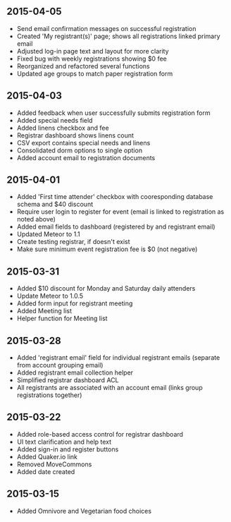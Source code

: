 2015-04-05
----------
* Send email confirmation messages on successful registration
* Created 'My registrant(s)' page; shows all registrations linked primary email
* Adjusted log-in page text and layout for more clarity
* Fixed bug with weekly registrations showing $0 fee
* Reorganized and refactored several functions
* Updated age groups to match paper registration form


2015-04-03
----------
* Added feedback when user successfully submits registration form
* Added special needs field
* Added linens checkbox and fee
* Registrar dashboard shows linens count
* CSV export contains special needs and linens
* Consolidated dorm options to single option
* Added account email to registration documents

2015-04-01
----------
* Added 'First time attender' checkbox with cooresponding database schema and $40 discount
* Require user login to register for event (email is linked to registration as noted above)
* Added email fields to dashboard (registered by and registrant email)
* Updated Meteor to 1.1
* Create testing registrar, if doesn't exist
* Make sure minimum event registration fee is $0 (not negative)

2015-03-31
----------
* Added $10 discount for Monday and Saturday daily attenders
* Update Meteor to 1.0.5
* Added form input for registrant meeting
* Added Meeting list
* Helper function for Meeting list

2015-03-28
----------
* Added 'registrant email' field for individual registrant emails (separate from account grouping email)
* Added registrant email collection helper
* Simplified registrar dashboard ACL
* All registrants are associated with an account email (links group registrations together)

2015-03-22
----------
* Added role-based access control for registrar dashboard
* UI text clarification and help text
* Added sign-in and register buttons
* Added Quaker.io link
* Removed MoveCommons
* Added date created

2015-03-15
----------
* Added Omnivore and Vegetarian food choices
